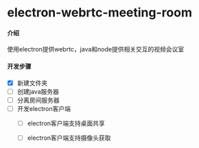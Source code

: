 # electron-webrtc-meeting-room

#### 介绍

使用electron提供webrtc，java和node提供相关交互的视频会议室

#### 开发步骤

- [x] 新建文件夹
- [ ] 创建java服务器
- [ ] 分离房间服务器
- [ ] 开发electron客户端
  - [ ] electron客户端支持桌面共享
  - [ ] electron客户端支持摄像头获取


